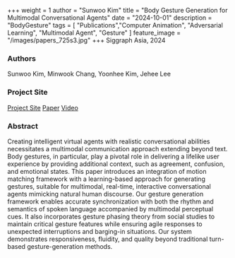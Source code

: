 +++
weight = 1
author = "Sunwoo Kim"
title = "Body Gesture Generation for Multimodal Conversational Agents"
date = "2024-10-01"
description = "BodyGesture"
tags = [
    "Publications","Computer Animation", "Adversarial Learning", "Multimodal Agent", "Gesture"
]
feature_image = "/images/papers_725s3.jpg"
+++
Siggraph Asia, 2024
<!--more-->
### Authors
Sunwoo Kim, Minwook Chang, Yoonhee Kim, Jehee Lee

### Project Site
[Project Site](https://sites.google.com/view/bodygesture4multimodal)
[Paper](https://dl.acm.org/doi/10.1145/3680528.3687648)
[Video](https://www.youtube.com/watch?v=yVvaonY_F1I&ab_channel=Sunwoo_PulseKim)

### Abstract
Creating intelligent virtual agents with realistic conversational abilities necessitates a multimodal communication approach extending beyond text. Body gestures, in particular, play a pivotal role in delivering a lifelike user experience by providing additional context, such as agreement, confusion, and emotional states. This paper introduces an integration of motion matching framework with a learning-based approach for generating gestures, suitable for multimodal, real-time, interactive conversational agents mimicking natural human discourse. Our gesture generation framework enables accurate synchronization with both the rhythm and semantics of spoken language accompanied by multimodal perceptual cues. It also incorporates gesture phasing theory from social studies to maintain critical gesture features while ensuring agile responses to unexpected interruptions and barging-in situations. Our system demonstrates responsiveness, fluidity, and quality beyond traditional turn-based gesture-generation methods.